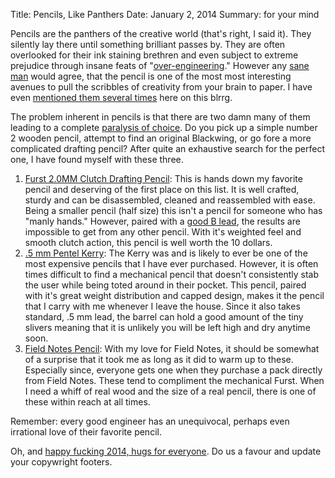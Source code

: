 Title: Pencils, Like Panthers
Date: January 2, 2014
Summary: for your mind

Pencils are the panthers of the creative world (that's right, I said it). They silently lay there until something brilliant passes by. They are often overlooked for their ink staining brethren and even subject to extreme prejudice through insane feats of "[over-engineering][1]." However any [sane man][2] would agree, that the pencil is one of the most most interesting avenues to pull the scribbles of creativity from your brain to paper. I have even [mentioned them several times][3] here on this blrrg.

The problem inherent in pencils is that there are two damn many of them leading to a complete [paralysis of choice][4]. Do you pick up a simple number 2 wooden pencil, attempt to find an original Blackwing, or go fore a more complicated drafting pencil? After quite an exhaustive search for the perfect one, I have found myself with these three.

1. [Furst 2.0MM Clutch Drafting Pencil][5]: This is hands down my favorite pencil and deserving of the first place on this list. It is well crafted, sturdy and can be disassembled, cleaned and reassembled with ease. Being a smaller pencil (half size) this isn't a pencil for someone who has "manly hands." However, paired with a [good B lead][8], the results are impossible to get from any other pencil. With it's weighted feel and smooth clutch action, this pencil is well worth the 10 dollars.
2. [.5 mm Pentel Kerry][6]: The Kerry was and is likely to ever be one of the most expensive pencils that I have ever purchased. However, it is often times difficult to find a mechanical pencil that doesn't consistently stab the user while being toted around in their pocket. This pencil, paired with it's great weight distribution and capped design, makes it the pencil that I carry with me whenever I leave the house. Since it also takes standard, .5 mm lead, the barrel can hold a good amount of the tiny slivers meaning that it is unlikely you will be left high and dry anytime soon.
3. [Field Notes Pencil][7]: With my love for Field Notes, it should be  somewhat of a surprise that it took me as long as it did to warm up to these. Especially since, everyone gets one when they purchase a pack directly from Field Notes. These tend to compliment the mechanical Furst. When I need a whiff of real wood and the size of a real pencil, there is one of these within reach at all times.

Remember: every good engineer has an unequivocal, perhaps even irrational love of their favorite pencil.

Oh, and [happy fucking 2014, hugs for everyone][9]. Do us a favour and update your copywright footers.

[1]: http://www.pencilrevolution.com/2005/12/russian-space-pen/
[2]: https://en.wikipedia.org/wiki/Walter_White_(Breaking_Bad)
[3]: http://cloudbacon.com/2012-08-29-A-Programmer-Journal
[4]: http://www.jetpens.com/Pencils/ct/1319
[5]: http://www.projectno8.com/products/drafting-pencil-green?category=274
[6]: http://www.pentel.com/store/sharp-kerry-mechanical-pencil
[7]: http://fieldnotesbrand.com/shop/
[8]: http://www.jetpens.com/Uni-Lead-Holder-Refill-2-mm-B-Pack-of-6/pd/1577
[9]: https://gimmebar.com/view/528bbed3aac422ce02000015/big